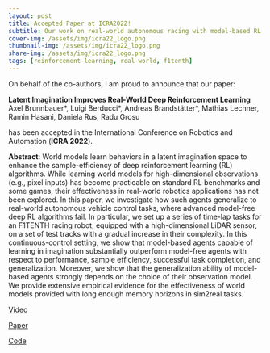 ```yaml
---
layout: post
title: Accepted Paper at ICRA2022!
subtitle: Our work on real-world autonomous racing with model-based RL has been accepted
cover-img: /assets/img/icra22_logo.png
thumbnail-img: /assets/img/icra22_logo.png
share-img: /assets/img/icra22_logo.png
tags: [reinforcement-learning, real-world, f1tenth]
---
```


On behalf of the co-authors, I am proud to announce that our paper:

**Latent Imagination Improves Real-World Deep Reinforcement Learning**
Axel Brunnbauer*, Luigi Berducci*, Andreas Brandstätter*, Mathias Lechner, Ramin Hasani, Daniela Rus, Radu Grosu

has been accepted in the International Conference on Robotics and Automation (**ICRA 2022**).

**Abstract**:
World models learn behaviors in a latent imagination space to enhance the sample-efficiency of 
deep reinforcement learning (RL) algorithms. 
While learning world models for high-dimensional observations (e.g., pixel inputs) has become practicable 
on standard RL benchmarks and some games, 
their effectiveness in real-world robotics applications has not been explored.
In this paper, we investigate how such agents generalize to real-world autonomous vehicle control tasks, 
where advanced model-free deep RL algorithms fail. In particular, we set up a series of time-lap tasks 
for an F1TENTH racing robot, equipped with a high-dimensional LiDAR sensor, on a set of test tracks with 
a gradual increase in their complexity.
In this continuous-control setting, we show that model-based agents capable of learning in imagination 
substantially outperform model-free agents with respect to performance, sample efficiency, 
successful task completion, and generalization. Moreover, we show that the generalization ability of 
model-based agents strongly depends on the choice of their observation model. We provide extensive empirical evidence 
for the effectiveness of world models provided with long enough memory horizons in sim2real tasks.


[Video](https://www.youtube.com/watch?v=IlN3vJxC30w)

[Paper](https://arxiv.org/abs/2103.04909)

[Code](https://github.com/CPS-TUWien/racing_dreamer)
